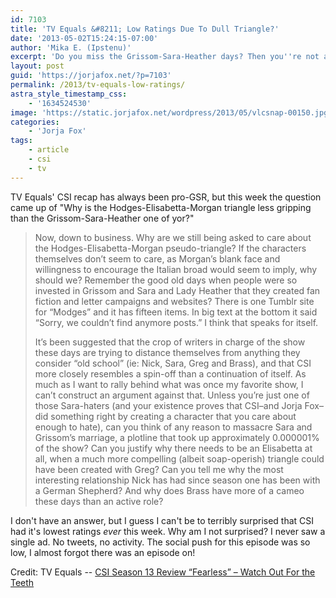 ```yaml
---
id: 7103
title: 'TV Equals &#8211; Low Ratings Due To Dull Triangle?'
date: '2013-05-02T15:24:15-07:00'
author: 'Mika E. (Ipstenu)'
excerpt: 'Do you miss the Grissom-Sara-Heather days? Then you''re not alone.'
layout: post
guid: 'https://jorjafox.net/?p=7103'
permalink: /2013/tv-equals-low-ratings/
astra_style_timestamp_css:
    - '1634524530'
image: 'https://static.jorjafox.net/wordpress/2013/05/vlcsnap-00150.jpg'
categories:
    - 'Jorja Fox'
tags:
    - article
    - csi
    - tv
---
```


TV Equals' CSI recap has always been pro-GSR, but this week the question came up of "Why is the Hodges-Elisabetta-Morgan triangle less gripping than the Grissom-Sara-Heather one of yor?"
<blockquote>Now, down to business. Why are we still being asked to care about the Hodges-Elisabetta-Morgan pseudo-triangle? If the characters themselves don’t seem to care, as Morgan’s blank face and willingness to encourage the Italian broad would seem to imply, why should we? Remember the good old days when people were so invested in Grissom and Sara and Lady Heather that they created fan fiction and letter campaigns and websites? There is one Tumblr site for “Modges” and it has fifteen items. In big text at the bottom it said “Sorry, we couldn’t find anymore posts.” I think that speaks for itself.

It’s been suggested that the crop of writers in charge of the show these days are trying to distance themselves from anything they consider “old school” (ie: Nick, Sara, Greg and Brass), and that CSI more closely resembles a spin-off than a continuation of itself. As much as I want to rally behind what was once my favorite show, I can’t construct an argument against that. Unless you’re just one of those Sara-haters (and your existence proves that CSI–and Jorja Fox–did something right by creating a character that you care about enough to hate), can you think of any reason to massacre Sara and Grissom’s marriage, a plotline that took up approximately 0.000001% of the show? Can you justify why there needs to be an Elisabetta at all, when a much more compelling (albeit soap-operish) triangle could have been created with Greg? Can you tell me why the most interesting relationship Nick has had since season one has been with a German Shepherd? And why does Brass have more of a cameo these days than an active role?</blockquote>
I don't have an answer, but I guess I can't be to terribly surprised that CSI had it's lowest ratings <em>ever</em> this week. Why am I not surprised? I never saw a single ad. No tweets, no activity. The social push for this episode was so low, I almost forgot there was an episode on!

Credit: TV Equals -- <a href="http://www.tvequals.com/2013/05/02/csi-season-13-review-fearless-watch-out-for-the-teeth/">CSI Season 13 Review “Fearless” – Watch Out For the Teeth</a>